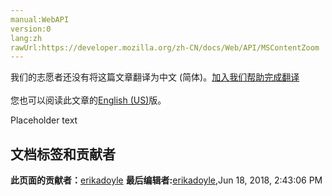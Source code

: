 ```yaml
---
manual:WebAPI
version:0
lang:zh
rawUrl:https://developer.mozilla.org/zh-CN/docs/Web/API/MSContentZoom
---
```




<bdi>我们的志愿者还没有将这篇文章翻译为<bdi>中文 (简体)</bdi>。[加入我们帮助完成翻译](%14604 "")<br></br>您也可以阅读此文章的[English (US)](%14605 "")版。</bdi>






Placeholder text




## 文档标签和贡献者
**此页面的贡献者：**[erikadoyle](%3894 "")
**最后编辑者:**[erikadoyle](%3894 ""),<time>Jun 18, 2018, 2:43:06 PM</time>


